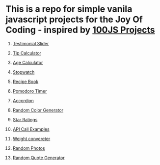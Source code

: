 


# This is a repo for simple vanila javascript projects for the Joy Of Coding - inspired by [100JS Projects](https://www.100jsprojects.com/projects)

1) [Testimonial Slider](https://github.com/vasanthgx/simple-js-projects/tree/main/projects/testimonial-slider)

2) [Tip Calculator](https://github.com/vasanthgx/simple-js-projects/tree/main/projects/tip-calculator)

3) [Age Calculator](https://github.com/vasanthgx/simple-js-projects/tree/main/projects/age-calculator)

4) [Stopwatch](https://github.com/vasanthgx/simple-js-projects/tree/main/projects/stopwatch)

5) [Recipe Book](https://github.com/vasanthgx/simple-js-projects/tree/main/projects/recipe-book)

6) [Pomodoro Timer](https://github.com/vasanthgx/simple-js-projects/tree/main/projects/pomodoro-timer)

7) [Accordion](https://github.com/vasanthgx/simple-js-projects/tree/main/projects/accordion)

8) [Random Color Generator](https://github.com/vasanthgx/simple-js-projects/tree/main/projects/random-color-generator)

9) [Star Ratings](https://github.com/vasanthgx/simple-js-projects/tree/main/projects/star-rating)

10) [API Call Examples](https://github.com/vasanthgx/simple-js-projects/tree/main/projects/api-call)

11) [Weight convereter](https://github.com/vasanthgx/simple-js-projects/tree/main/projects/weight-converter)

12) [Random Photos](https://github.com/vasanthgx/simple-js-projects/tree/main/projects/random-photos)

13) [Random Quote Generator](https://github.com/vasanthgx/simple-js-projects/tree/main/projects/random-quote-generator)







